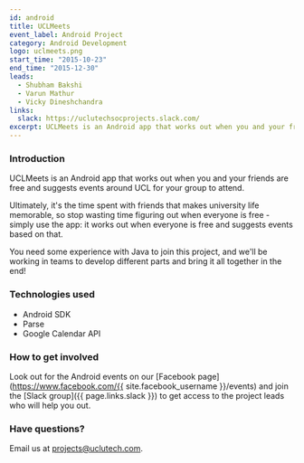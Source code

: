 ```yaml
---
id: android
title: UCLMeets
event_label: Android Project
category: Android Development
logo: uclmeets.png
start_time: "2015-10-23"
end_time: "2015-12-30"
leads:
  - Shubham Bakshi
  - Varun Mathur
  - Vicky Dineshchandra
links:
  slack: https://uclutechsocprojects.slack.com/
excerpt: UCLMeets is an Android app that works out when you and your friends are free and suggests events around UCL for your group to attend.
---
```


### Introduction

UCLMeets is an Android app that works out when you and your friends are free and suggests events around UCL for your group to attend.

Ultimately, it's the time spent with friends that makes university life memorable, so stop wasting time figuring out when everyone is free - simply use the app: it works out when everyone is free and suggests events based on that.

You need some experience with Java to join this project, and we'll be working in teams to develop different parts and bring it all together in the end!

### Technologies used

- Android SDK
- Parse
- Google Calendar API

### How to get involved

Look out for the Android events on our [Facebook page](https://www.facebook.com/{{ site.facebook_username }}/events) and join the [Slack group]({{ page.links.slack }}) to get access to the project leads who will help you out.

### Have questions?

Email us at <projects@uclutech.com>.
